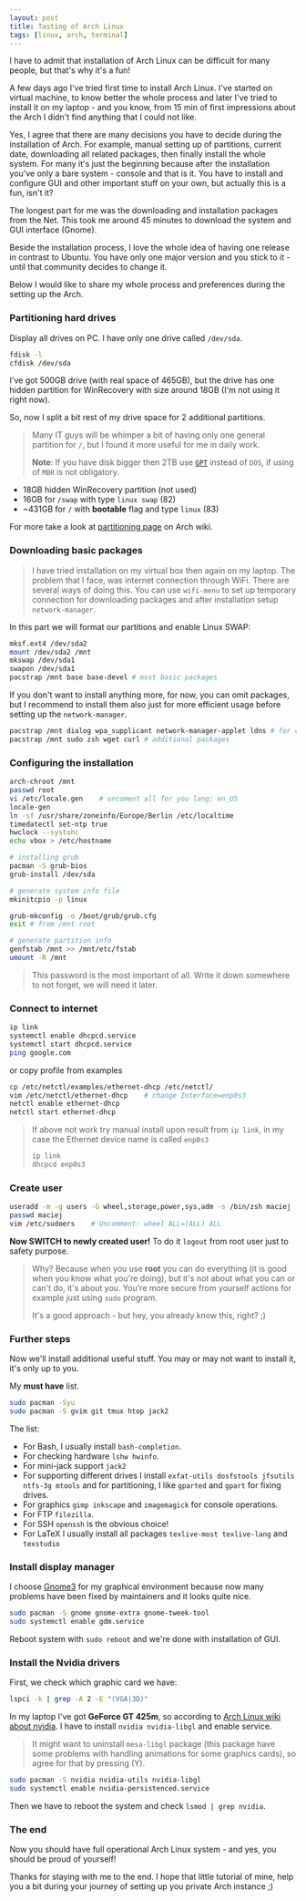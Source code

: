 ```yaml
---
layout: post
title: Tasting of Arch Linux
tags: [linux, arch, terminal]
---
```


I have to admit that installation of Arch Linux can be difficult for many people, but that's why it's a fun!

A few days ago I've tried first time to install Arch Linux. I've started on virtual machine, to know better the whole process and later I've tried to install it on my laptop - and you know, from 15 min of first impressions about the Arch I didn't find anything that I could not like.

Yes, I agree that there are many decisions you have to decide during the installation of Arch. For example, manual setting up of partitions, current date, downloading all related packages, then finally install the whole system. For many it's just the beginning because after the installation you've only a bare system - console and that is it. You have to install and configure GUI and other important stuff on your own, but actually this is a fun, isn't it?

The longest part for me was the downloading and installation packages from the Net. This took me around 45 minutes to download the system and GUI interface (Gnome).

Beside the installation process, I love the whole idea of having one release in contrast to Ubuntu. You have only one major version and you stick to it - until that community decides to change it.

Below I would like to share my whole process and preferences during the setting up the Arch.

### Partitioning hard drives

Display all drives on PC. I have only one drive called `/dev/sda`.

```bash
fdisk -l
cfdisk /dev/sda
```

I've got 500GB drive (with real space of 465GB), but the drive has one hidden partition for WinRecovery with size around 18GB (I'm not using it right now).

So, now I split a bit rest of my drive space for 2 additional partitions.

> Many IT guys will be whimper a bit of having only one general partition for `/`, but I found it more useful for me in daily work.
>
> **Note**: If you have disk bigger then 2TB use [`GPT`](https://en.wikipedia.org/wiki/GUID_Partition_Table) instead of `DOS`, if using of `MBR` is not obligatory.

-   18GB hidden WinRecovery partition (not used)
-   16GB for `/swap` with type `linux swap` (82)
-   ~431GB for `/` with **bootable** flag and type `linux` (83)

For more take a look at [partitioning page][arch-partitioning] on Arch wiki.


### Downloading basic packages

> I have tried installation on my virtual box then again on my laptop. The problem that I face, was internet connection through WiFi. There are several ways of doing this. You can use `wifi-menu` to set up temporary connection for downloading packages and after installation setup `network-manager`.

In this part we will format our partitions and enable Linux SWAP:

```bash
mksf.ext4 /dev/sda2
mount /dev/sda2 /mnt
mkswap /dev/sda1
swapon /dev/sda1
pacstrap /mnt base base-devel # most basic packages
```

If you don't want to install anything more, for now, you can omit packages, but I recommend to install them also just for more efficient usage before setting up the `network-manager`.

```bash
pacstrap /mnt dialog wpa_supplicant network-manager-applet ldns # for connecting via wifi-menu after install
pacstrap /mnt sudo zsh wget curl # additional packages
```

### Configuring the installation

```bash
arch-chroot /mnt
passwd root
vi /etc/locale.gen    # uncoment all for you lang: en_US
locale-gen
ln -sf /usr/share/zoneinfo/Europe/Berlin /etc/localtime
timedatectl set-ntp true
hwclock --systohc
echo vbox > /etc/hostname

# installing grub
pacman -S grub-bios
grub-install /dev/sda

# generate system info file
mkinitcpio -p linux

grub-mkconfig -o /boot/grub/grub.cfg
exit # from /mnt root

# generate partition info
genfstab /mnt >> /mnt/etc/fstab
umount -R /mnt
```

> This password is the most important of all. Write it down somewhere to not forget, we will need it later.

### Connect to internet

```bash
ip link
systemctl enable dhcpcd.service
systemctl start dhcpcd.service
ping google.com
```

or copy profile from examples

```bash
cp /etc/netctl/examples/ethernet-dhcp /etc/netctl/
vim /etc/netctl/ethernet-dhcp    # change Interface=enp0s3
netctl enable ethernet-dhcp
netctl start ethernet-dhcp
```

> If above not work try manual install upon result from `ip link`, in my case the Ethernet device name is called `enp0s3`
>
> ```bash
> ip link
> dhcpcd enp0s3
> ```

### Create user

```bash
useradd -m -g users -G wheel,storage,power,sys,adm -s /bin/zsh maciej
passwd maciej
vim /etc/sudoers    # Uncomment: wheel ALL=(ALL) ALL
```

**Now SWITCH to newly created user!**
To do it `logout` from root user just to safety purpose.

> Why? Because when you use **root** you can do everything (it is good when you know what you're doing), but it's not about what you can or can't do, it's about you. You're more secure from yourself actions for example just using `sudo` program.
>
> It's a good approach - but hey, you already know this, right? ;)


### Further steps
Now we'll install additional useful stuff. You may or may not want to install it, it's only up to you.

My **must have** list.

```bash
sudo pacman -Syu
sudo pacman -S gvim git tmux htop jack2
```

The list:

-   For Bash, I usually install `bash-completion`.
-   For checking hardware `lshw hwinfo`.
-   For mini-jack support `jack2`
-   For supporting different drives I install `exfat-utils dosfstools jfsutils ntfs-3g mtools` and for partitioning, I like `gparted` and `gpart` for fixing drives.
-   For graphics `gimp inkscape` and `imagemagick` for console operations.
-   For FTP `filezilla`.
-   For SSH `openssh` is the obvious choice!
-   For LaTeX I usually install all packages `texlive-most texlive-lang` and `texstudio`


### Install display manager

I choose [Gnome3](https://www.gnome.org/gnome-3/) for my graphical environment because now many problems have been fixed by maintainers and it looks quite nice.

```bash
sudo pacman -S gnome gnome-extra gnome-tweek-tool
sudo systemctl enable gdm.service
```

Reboot system with `sudo reboot` and we're done with installation of GUI.


### Install the Nvidia drivers
First, we check which graphic card we have:

```bash
lspci -k | grep -A 2 -E "(VGA|3D)"
```

In my laptop I've got **GeForce GT 425m**, so according to [Arch Linux wiki about nvidia](). I have to install `nvidia nvidia-libgl` and enable service.

> It might want to uninstall `mesa-libgl` package (this package have some problems with handling animations for some graphics cards), so agree for that by pressing (Y).

```bash
sudo pacman -S nvidia nvidia-utils nvidia-libgl
sudo systemctl enable nvidia-persistenced.service
```

Then we have to reboot the system and check `lsmod | grep nvidia`.

### The end
Now you should have full operational Arch Linux system - and yes, you should be proud of yourself!

Thanks for staying with me to the end. I hope that little tutorial of mine, help you a bit during your journey of setting up you private Arch instance ;)

[github]: https://github.com
[arch-partitioning]: https://wiki.archlinux.org/index.php/partitioning
